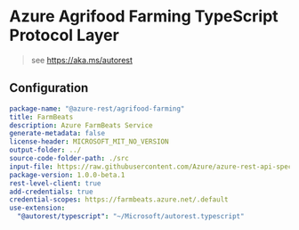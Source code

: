 # Azure Agrifood Farming TypeScript Protocol Layer

> see https://aka.ms/autorest

## Configuration

```yaml
package-name: "@azure-rest/agrifood-farming"
title: FarmBeats
description: Azure FarmBeats Service
generate-metadata: false
license-header: MICROSOFT_MIT_NO_VERSION
output-folder: ../
source-code-folder-path: ./src
input-file: https://raw.githubusercontent.com/Azure/azure-rest-api-specs/master/specification/agfood/data-plane/Microsoft.AgFoodPlatform/preview/2021-03-31-preview/agfood.json
package-version: 1.0.0-beta.1
rest-level-client: true
add-credentials: true
credential-scopes: https://farmbeats.azure.net/.default
use-extension:
  "@autorest/typescript": "~/Microsoft/autorest.typescript"
```
